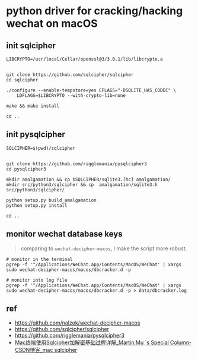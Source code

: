 # python driver for cracking/hacking wechat on macOS

## init sqlcipher

```shell
LIBCRYPTO=/usr/local/Cellar/openssl@3/3.0.1/lib/libcrypto.a
```

```shell

git clone https://github.com/sqlcipher/sqlcipher
cd sqlcipher
 
./configure --enable-tempstore=yes CFLAGS="-DSQLITE_HAS_CODEC" \
	LDFLAGS=$LIBCRYPTO --with-crypto-lib=none
	
make && make install

cd ..
```

## init pysqlcipher

```shell
SQLCIPHER=$(pwd)/sqlcipher
```

```shell

git clone https://github.com/rigglemania/pysqlcipher3
cd pysqlcipher3

mkdir amalgamation && cp $SQLCIPHER/sqlite3.[hc] amalgamation/
mkdir src/python3/sqlcipher && cp  amalgamation/sqlite3.h src/python3/sqlcipher/

python setup.py build_amalgamation
python setup.py install

cd ..
```

## monitor wechat database keys

> comparing to `wechat-decipher-macos`, I make the script more robust.

```shell
# monitor in the terminal
pgrep -f '^/Applications/WeChat.app/Contents/MacOS/WeChat' | xargs sudo wechat-decipher-macos/macos/dbcracker.d -p

# monitor into log file
pgrep -f '^/Applications/WeChat.app/Contents/MacOS/WeChat' | xargs sudo wechat-decipher-macos/macos/dbcracker.d -p > data/dbcracker.log
```

## ref

- https://github.com/nalzok/wechat-decipher-macos
- https://github.com/sqlcipher/sqlcipher
- https://github.com/rigglemania/pysqlcipher3
- [Mac终端使用Sqlcipher加解密基础过程详解_Martin.Mu `s Special Column-CSDN博客_mac sqlcipher](https://blog.csdn.net/u011195398/article/details/85266214)

